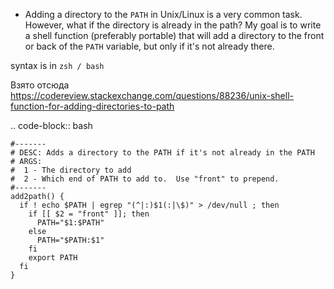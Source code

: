 * Adding a directory to the `PATH` in Unix/Linux is a very common task. However, what if the directory is already in the path? My goal is to write a shell function (preferably portable) that will add a directory to the front or back of the `PATH` variable, but only if it's not already there.

syntax is in `zsh / bash`

Взято отсюда https://codereview.stackexchange.com/questions/88236/unix-shell-function-for-adding-directories-to-path

.. code-block:: bash

    #-------
    # DESC: Adds a directory to the PATH if it's not already in the PATH
    # ARGS:
    #  1 - The directory to add
    #  2 - Which end of PATH to add to.  Use "front" to prepend.
    #-------
    add2path() {
      if ! echo $PATH | egrep "(^|:)$1(:|\$)" > /dev/null ; then
        if [[ $2 = "front" ]]; then
          PATH="$1:$PATH"
        else
          PATH="$PATH:$1"
        fi
        export PATH
      fi
    }


